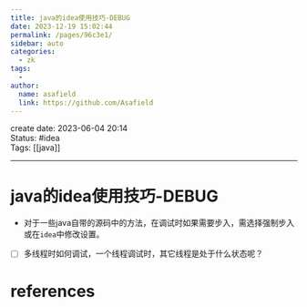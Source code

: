 ```yaml
---
title: java的idea使用技巧-DEBUG
date: 2023-12-19 15:02:44
permalink: /pages/96c3e1/
sidebar: auto
categories:
  - zk
tags:
  - 
author: 
  name: asafield
  link: https://github.com/Asafield
---
```


create date: 2023-06-04 20:14  
Status: #idea  
Tags: [[java]] 

---

# java的idea使用技巧-DEBUG
- 对于一些java自带的源码中的方法，在调试时如果需要步入，需选择强制步入或在`idea`中修改设置。
- [ ] 多线程时如何调试，一个线程调试时，其它线程是处于什么状态呢？
# references